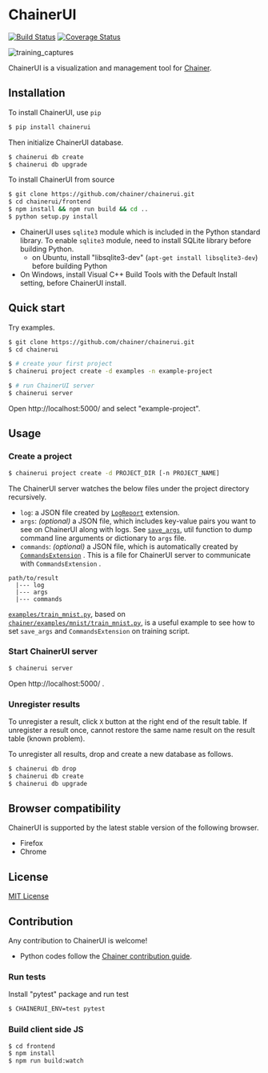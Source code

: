 # ChainerUI

[![Build Status](https://travis-ci.org/chainer/chainerui.svg?branch=master)](https://travis-ci.org/chainer/chainerui)
[![Coverage Status](https://coveralls.io/repos/github/chainer/chainerui/badge.svg)](https://coveralls.io/github/chainer/chainerui)

![training_captures](https://user-images.githubusercontent.com/414255/34244148-637e6630-e667-11e7-8a6b-9a857fa806bc.gif)

ChainerUI is a visualization and management tool for [Chainer](https://github.com/chainer/chainer).

## Installation

To install ChainerUI, use `pip`

```sh
$ pip install chainerui
```

Then initialize ChainerUI database.

```sh
$ chainerui db create
$ chainerui db upgrade
```

To install ChainerUI from source

```sh
$ git clone https://github.com/chainer/chainerui.git
$ cd chainerui/frontend
$ npm install && npm run build && cd ..
$ python setup.py install
```

- ChainerUI uses `sqlite3` module which is included in the Python standard library. To enable `sqlite3` module, need to install SQLite library before building Python.
    - on Ubuntu, install "libsqlite3-dev" (`apt-get install libsqlite3-dev`) before building Python
- On Windows, install Visual C++ Build Tools with the Default Install setting, before ChainerUI install.

## Quick start

Try examples.

```sh
$ git clone https://github.com/chainer/chainerui.git
$ cd chainerui

$ # create your first project
$ chainerui project create -d examples -n example-project

$ # run ChainerUI server
$ chainerui server
```

Open http://localhost:5000/ and select "example-project". 

## Usage

### Create a project

```sh
$ chainerui project create -d PROJECT_DIR [-n PROJECT_NAME]
```

The ChainerUI server watches the below files under the project directory recursively.

- `log`: a JSON file created by [`LogReport`](https://docs.chainer.org/en/v3/reference/generated/chainer.training.extensions.LogReport.html) extension.
- `args`: *(optional)* a JSON file, which includes key-value pairs you want to see on ChainerUI along with logs. See [`save_args`](chainerui/utils/save_args.py), util function to dump command line arguments or dictionary to `args` file.
- `commands`: *(optional)* a JSON file, which is automatically created by [`CommandsExtension`](chainerui/extensions/commands_extension.py) . This is a file for ChainerUI server to communicate with `CommandsExtension` .

```
path/to/result
  |--- log
  |--- args
  |--- commands
```

[`examples/train_mnist.py`](examples/train_mnist.py), based on [`chainer/examples/mnist/train_mnist.py`](https://github.com/chainer/chainer/blob/4de98cf90e747940f1dd7f7f4cdf1fcc0b4b4786/examples/mnist/train_mnist.py), is a useful example to see how to set `save_args` and `CommandsExtension` on training script.

### Start ChainerUI server

```sh
$ chainerui server
```

Open http://localhost:5000/ .

### Unregister results

To unregister a result, click `X` button at the right end of the result table. If unregister a result once, cannot restore the same name result on the result table (known problem).

To unregister all results, drop and create a new database as follows.

```sh
$ chainerui db drop
$ chainerui db create
$ chainerui db upgrade
```

## Browser compatibility

ChainerUI is supported by the latest stable version of the following browser.

- Firefox
- Chrome

## License

[MIT License](LICENSE)

## Contribution

Any contribution to ChainerUI is welcome!

- Python codes follow the [Chainer contribution guide](https://docs.chainer.org/en/stable/contribution.html).

### Run tests

Install "pytest" package and run test

```sh
$ CHAINERUI_ENV=test pytest
```

### Build client side JS

```sh
$ cd frontend
$ npm install
$ npm run build:watch
```
